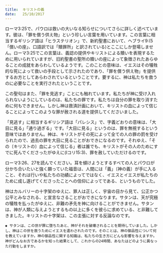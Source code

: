 ```yaml
---
title:  キリストの義
date:   25/10/2017
---
```


ローマ3:25で、パウロは救いの大いなる知らせについてさらに詳しく述べています。彼は、「罪を償う供え物」という珍しい言葉を用いています。この言葉に相当するギリシア語は「ヒラステリオン」で、新約聖書において、ヘブライ9:(5「償いの座」、口語訳では「贖罪所」と訳されている)とここにしか登場しません。ローマ3:25でこの言葉は、義認の提供やキリストによる贖いを表現するために用いられていますが、旧約聖書の聖所の贖いの座によって象徴されたあらゆることの成就をあらわしているようです。このことの意味は、イエスはその犠牲的な死によって救いの手段として示されたのであり、「罪を償う供え物」を提供するお方としてあらわされているということです。要するに、神は私たちを救うのに必要なことを実行されたということです。

この聖句はまた、「罪を見逃す」ことにも触れています。私たちが神に受け入れられないようにしているのは、私たちの罪です。私たちは自分の罪を取り消すために何もできません。しかし神は救済計画において、キリストの血によって信じることによってこのような罪が赦される道を提供してくださいました。

「見逃す」に相当するギリシア語は「パレシス」で、字義どおりの意味は、「大目に見る」「通り過ぎる」です。「大目に見る」というのは、罪を無視するという意味ではありません。神は、キリストがその死によって全ての人の罪の罰を受けられたので、過去の罪を大目に見ることがおできになるのです。それゆえ、「その〔キリストの〕血によって信じる」者は誰でも、キリストがその人のためにすでに死んでくださったがゆえに(Iコリ15:3)、罪を赦していただけるのです。

ローマ3:26、27を読んでください。耳を傾けようとするすべての人とパウロが分かち合いたいと強く願っていた福音は、人間には「義」〔神の義〕が手に入ること、それは行いや私たちの功績によってではなく、イエスとイエスが私たちのために成し遂げてくださったことへの信仰によってである、というものでした。

神はカルバリーの十字架のゆえに、罪人は正しく、宇宙の目から見て、公正かつ公平とみなされる、と宣言なさることがおできになります。サタンは、天が究極の犠牲を払ったがゆえに、非難の矛先を神に向けることができません。サタンは、神が人類に与えようとするもの以上に多くを彼らに求めている、と非難してきました。キリストの十字架は、この主張に対する反論なのです。

`◆ サタンは、この世が罪に堕ちたあと、神がそれを破壊されることを期待していました。しかし、神はこの世を救うためにイエスを遣わされたのです。そのことは、神の御品性について何を教えていますか。神の御品性に関する知識は、私たちの生き方にどんな影響を与えますか。神がどんなお方であるかを知った結果として、これからの24時間、あなたはどのように異なった行動をしますか。`
